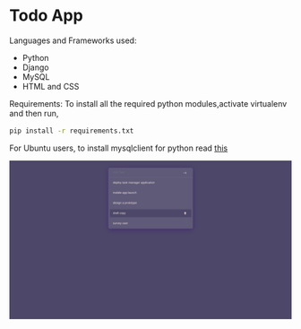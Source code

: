 # Todo App

Languages and Frameworks used:

- Python
- Django
- MySQL
- HTML and CSS

Requirements:
  To install all the required python modules,activate virtualenv and then run,

  ```bash
  pip install -r requirements.txt
  ```

  For Ubuntu users, to install mysqlclient for python read [this](https://pypi.org/project/mysqlclient/)

![Preview of the Site](Screenshot%20from%202021-06-26%2017-13-58.png)